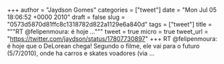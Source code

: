 
+++
author = "Jaydson Gomes"
categories = ["tweet"]
date = "Mon Jul 05 18:06:52 +0000 2010"
draft = false
slug = "0573d5870d81ffc8c1318782d822a1129e6a840d"
tags = ["tweet"]
title = """RT @felipenmoura: é hoje ..."""
tweet = true
micro = true
tweet_url = "https://twitter.com/jaydson/status/17807730897"
+++
RT @felipenmoura: é hoje que o DeLorean chega! Segundo o filme, ele vai para o futuro (5/7/2010), onde ha carros e skates voadores (via  ...
